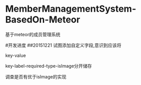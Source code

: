 # MemberManagementSystem-BasedOn-Meteor
基于meteor的成员管理系统

#开发进度
##20151221
试图添加自定义字段,意识到应该将

key-value

key-label-required-type-isImage分开储存

调查是否有优于isImage的实现
